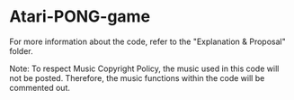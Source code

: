 # Atari-PONG-game

For more information about the code, refer to the "Explanation & Proposal" folder.

Note: To respect Music Copyright Policy, the music used in this code will not be posted. Therefore, the music functions within the code will be commented out.

